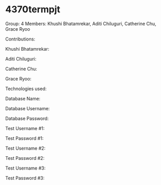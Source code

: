 # 4370termpjt

Group: 4 Members: Khushi Bhatamrekar, Aditi Chiluguri, Catherine Chu, Grace Ryoo

Contributions:

Khushi Bhatamrekar:

Aditi Chiluguri:

Catherine Chu: 

Grace Ryoo:

Technologies used:

Database Name:

Database Username:

Database Password:

Test Username #1:

Test Password #1:

Test Username #2:

Test Password #2:

Test Username #3:

Test Password #3:
